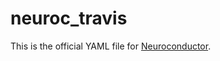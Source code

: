 # neuroc_travis

This is the official YAML file for [Neuroconductor](https://neuroconductor.org/).

